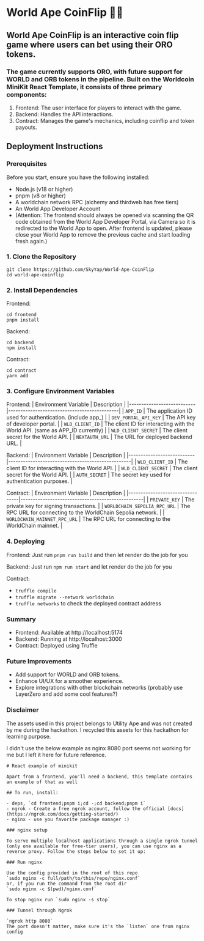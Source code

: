 # World Ape CoinFlip 🎲🐵

## World Ape CoinFlip is an interactive coin flip game where users can bet using their ORO tokens. 

### The game currently supports ORO, with future support for WORLD and ORB tokens in the pipeline. Built on the Worldcoin MiniKit React Template, it consists of three primary components:

1. Frontend: The user interface for players to interact with the game.
2. Backend: Handles the API interactions.
3. Contract: Manages the game's mechanics, including coinflip and token payouts.

## Deployment Instructions
### Prerequisites
Before you start, ensure you have the following installed:
- Node.js (v18 or higher)
- pnpm (v8 or higher)
- A worldchain network RPC (alchemy and thirdweb has free tiers)
- An World App Developer Account
- (Attention: The frontend should always be opened via scanning the QR code obtained from the World App Developer Portal, via Camera so it is redirected to the World App to open. After frontend is updated, please close your World App to remove the previous cache and start loading fresh again.)

### 1. Clone the Repository
```
git clone https://github.com/SkyYap/World-Ape-CoinFlip  
cd world-ape-coinflip  
```

### 2. Install Dependencies
Frontend:
```
cd frontend
pnpm install
```

Backend:
```
cd backend
npm install
```

Contract:
```
cd contract
yarn add
```

### 3. Configure Environment Variables
Frontend:
| Environment Variable      | Description                                 |
|---------------------------|---------------------------------------------|
| `APP_ID`                  | The application ID used for authentication. (include app_) |
| `DEV_PORTAL_API_KEY`      | The API key of developer portal. |
| `WLD_CLIENT_ID`           | The client ID for interacting with the World API. (same as APP_ID currently) |
| `WLD_CLIENT_SECRET`       | The client secret for the World API.        |
| `NEXTAUTH_URL`            | The URL for deployed backend URL.  |


Backend:
| Environment Variable      | Description                                      |
|---------------------------|--------------------------------------------------|
| `WLD_CLIENT_ID`           | The client ID for interacting with the World API. |
| `WLD_CLIENT_SECRET`       | The client secret for the World API.             |
| `AUTH_SECRET`             | The secret key used for authentication purposes. |


Contract:
| Environment Variable           | Description                                      |
|---------------------------------|--------------------------------------------------|
| `PRIVATE_KEY`                  | The private key for signing transactions.        |
| `WORLDCHAIN_SEPOLIA_RPC_URL`   | The RPC URL for connecting to the WorldChain Sepolia network. |
| `WORLDCHAIN_MAINNET_RPC_URL`   | The RPC URL for connecting to the WorldChain mainnet. |


### 4. Deploying
Frontend:
Just run `pnpm run build` and then let render do the job for you

Backend:
Just run `npm run start` and let render do the job for you

Contract:
- `truffle compile`
- `truffle migrate --network worldchain`
- `truffle networks` to check the deployed contract address

### Summary
- Frontend: Available at http://localhost:5174
- Backend: Running at http://localhost:3000
- Contract: Deployed using Truffle

### Future Improvements
- Add support for WORLD and ORB tokens.
- Enhance UI/UX for a smoother experience.
- Explore integrations with other blockchain networks (probably use LayerZero and add some cool features?)

### Disclaimer
The assets used in this project belongs to Utility Ape and was not created by me during the hackathon. I recycled this assets for this hackathon for learning purpose.

I didn't use the below example as nginx 8080 port seems not working for me but I left it here for future reference.
```
# React example of minikit

Apart from a frontend, you'll need a backend, this template contains an example of that as well

## To run, install:

- deps, `cd frontend;pnpm i;cd -;cd backend;pnpm i`
- ngrok - Create a free ngrok account, follow the official [docs](https://ngrok.com/docs/getting-started/)
- nginx - use you favorite package manager :)

### nginx setup

To serve multiple localhost applications through a single ngrok tunnel (only one available for free-tier users), you can use nginx as a reverse proxy. Follow the steps below to set it up:

### Run nginx

Use the config provided in the root of this repo
`sudo nginx -c full/path/to/this/repo/nginx.conf`
or, if you run the command from the root dir
`sudo nginx -c $(pwd)/nginx.conf`

To stop nginx run `sudo nginx -s stop`

### Tunnel through Ngrok

`ngrok http 8080`
The port doesn't matter, make sure it's the `listen` one from nginx config
```
